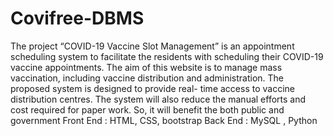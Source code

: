 # Covifree-DBMS
The project “COVID-19 Vaccine Slot Management” is an appointment scheduling system to facilitate the residents with scheduling their COVID-19 vaccine appointments.
The aim of this website is to manage mass vaccination, including vaccine distribution and administration. 
The proposed system is designed to provide real- time access to vaccine distribution centres.
The system will also reduce the manual efforts and cost required for paper work.
So, it will benefit the both public and government
Front End     : HTML, CSS, bootstrap
Back End      : MySQL , Python
